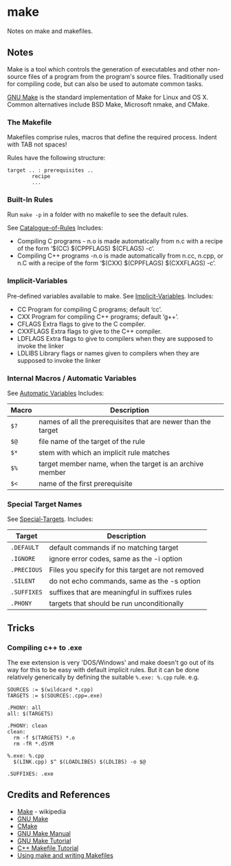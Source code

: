 # make

Notes on make and makefiles.

## Notes

Make is a tool which controls the generation of executables and other non-source files of a program from the program's source files.
Traditionally used for compiling code, but can also be used to automate common tasks.

[GNU Make](https://www.gnu.org/software/make/) is the standard implementation of Make for Linux and OS X.
Common alternatives include BSD Make, Microsoft nmake, and CMake.

### The Makefile

Makefiles comprise rules, macros that define the required process. Indent with TAB not spaces!

Rules have the following structure:

    target .. : prerequisites ..
            recipe
            ...

### Built-In Rules

Run `make -p` in a folder with no makefile to see the default rules.

See [Catalogue-of-Rules](https://www.gnu.org/software/make/manual/make.html#Catalogue-of-Rules)
Includes:

* Compiling C programs - n.o is made automatically from n.c with a recipe of the form ‘$(CC) $(CPPFLAGS) $(CFLAGS) -c’.
* Compiling C++ programs -n.o is made automatically from n.cc, n.cpp, or n.C with a recipe of the form ‘$(CXX) $(CPPFLAGS) $(CXXFLAGS) -c’.

### Implicit-Variables

Pre-defined variables available to make.
See [Implicit-Variables](https://www.gnu.org/software/make/manual/make.html#Implicit-Variables).
Includes:

* CC Program for compiling C programs; default ‘cc’.
* CXX Program for compiling C++ programs; default ‘g++’.
* CFLAGS Extra flags to give to the C compiler.
* CXXFLAGS Extra flags to give to the C++ compiler.
* LDFLAGS Extra flags to give to compilers when they are supposed to invoke the linker
* LDLIBS Library flags or names given to compilers when they are supposed to invoke the linker

### Internal Macros / Automatic Variables

See [Automatic Variables](https://www.gnu.org/software/make/manual/make.html#Automatic-Variables)
Includes:

| Macro | Description |
|-------|-------------|
| `$?`  | names of all the prerequisites that are newer than the target |
| `$@`  | file name of the target of the rule |
| `$*`  | stem with which an implicit rule matches  |
| `$%`  | target member name, when the target is an archive member |
| `$<`  | name of the first prerequisite |


### Special Target Names

See [Special-Targets](https://www.gnu.org/software/make/manual/make.html#Special-Targets).
Includes:

| Target      | Description |
|-------------|-------------|
| `.DEFAULT`  | default commands if no matching target  |
| `.IGNORE`   | ignore error codes, same as the -i option |
| `.PRECIOUS` | Files you specify for this target are not removed  |
| `.SILENT`   | do not echo commands, same as the -s option |
| `.SUFFIXES` | suffixes that are meaningful in suffixes rules |
| `.PHONY`    | targets that should be run unconditionally |


## Tricks

### Compiling c++ to .exe

The exe extension is very 'DOS/Windows' and make doesn't go out of its way for this to be easy with default implicit rules.
But it can be done relatively generically by defining the suitable `%.exe: %.cpp` rule. e.g.

    SOURCES := $(wildcard *.cpp)
    TARGETS := $(SOURCES:.cpp=.exe)

    .PHONY: all
    all: $(TARGETS)

    .PHONY: clean
    clean:
      rm -f $(TARGETS) *.o
      rm -fR *.dSYM

    %.exe: %.cpp
      $(LINK.cpp) $^ $(LOADLIBES) $(LDLIBS) -o $@

    .SUFFIXES: .exe


## Credits and References

* [Make](https://en.wikipedia.org/wiki/Make_(software)) - wikipedia
* [GNU Make](https://www.gnu.org/software/make/)
* [CMake](https://cmake.org/)
* [GNU Make Manual](https://www.gnu.org/software/make/manual/make.html)
* [GNU Make Tutorial](https://linuxhint.com/gnu-make-tutorial/)
* [C++ Makefile Tutorial](https://www.softwaretestinghelp.com/cpp-makefile-tutorial/)
* [Using make and writing Makefiles](https://www.cs.swarthmore.edu/~newhall/unixhelp/howto_makefiles.html)
